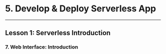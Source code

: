 # 5. Develop & Deploy Serverless App
___

## Lesson 1: Serverless Introduction

### 7. Web Interface: Introduction



